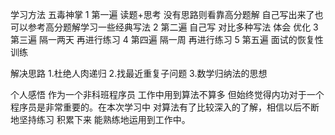 学习方法 
五毒神掌
1 第一遍
读题+思考
没有思路则看靠高分题解
自己写出来了也可以参考高分题解学习一些经典写法
2 第二遍
自己写 
对比多种写法 体会 优化
3 第三遍
隔一两天 再进行练习
4 第四遍
隔一周 再进行练习
5 第五遍
面试的恢复性训练

解决思路
1.杜绝人肉递归
2.找最近重复子问题
3.数学归纳法的思想

个人感悟
作为一个非科班程序员 工作中用到算法不算多 但始终觉得内功对于一个程序员是非常重要的。在本次学习中 对算法有了比较深入的了解，相信以后不断地坚持练习 积累下来 能熟练地运用到工作中。